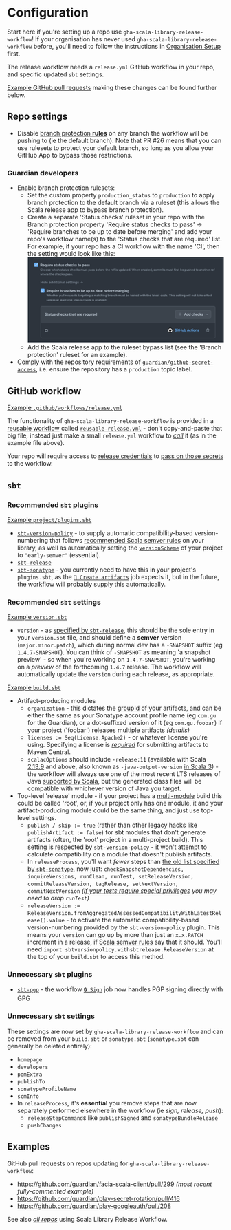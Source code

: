 # Configuration

Start here if you're setting up a repo use `gha-scala-library-release-workflow`! If your organisation has never used
`gha-scala-library-release-workflow` before, you'll need to follow the instructions in
[Organisation Setup](org-setup.md) first.

The release workflow needs a `release.yml` GitHub workflow in your repo, and specific updated `sbt` settings.

[Example GitHub pull requests](#examples) making these changes can be found further below.

## Repo settings

* Disable [branch protection **rules**](https://docs.github.com/en/repositories/configuring-branches-and-merges-in-your-repository/managing-protected-branches/about-protected-branches)
  on any branch the workflow will be pushing to (ie the default branch). Note that PR #26 means that you can use rulesets to protect your default branch, so long as you allow your GitHub App to bypass those restrictions.
### Guardian developers 
* Enable branch protection rulesets:
  * Set the custom property `production_status` to `production` to apply  branch protection to the default branch via a ruleset (this allows the Scala release app to bypass branch protection).
  * Create a separate 'Status checks' ruleset in your repo with the Branch protection property 'Require status checks to pass' -> 'Require branches to be up to date before merging' and add your repo's workflow name(s) to the 'Status checks that are required' list. For example, if your repo has a CI workflow with the name 'CI', then the setting would look like this:
  ![status_checks.png](status_checks.png)
  * Add the Scala release app to the ruleset bypass list (see the 'Branch protection' ruleset for an example).
* Comply with the repository requirements of
  [`guardian/github-secret-access`](https://github.com/guardian/github-secret-access?tab=readme-ov-file#how-does-it-work),
  i.e. ensure the repository has a `production` topic label.

## GitHub workflow

[Example `.github/workflows/release.yml`](https://github.com/guardian/etag-caching/blob/main/.github/workflows/release.yml)

The functionality of `gha-scala-library-release-workflow` is provided in a
[reusable workflow](https://docs.github.com/en/actions/using-workflows/reusing-workflows)
called [`reusable-release.yml`](https://github.com/guardian/gha-scala-library-release-workflow/blob/main/.github/workflows/reusable-release.yml) -
don't copy-and-paste that big file, instead just make a small `release.yml` workflow to
[_call_](https://docs.github.com/en/actions/using-workflows/reusing-workflows#calling-a-reusable-workflow)
it (as in the example file above).

Your repo will require access to [release credentials](credentials/supplying-credentials.md) to
[pass on those secrets](https://github.com/guardian/etag-caching/blob/9935da29e76b8b89759bcfe967cc7c1c02aa1814/.github/workflows/release.yml#L11-L13)
to the workflow.

## `sbt`

### Recommended `sbt` plugins

[Example `project/plugins.sbt`](https://github.com/guardian/etag-caching/blob/main/project/plugins.sbt)

* [`sbt-version-policy`](https://github.com/scalacenter/sbt-version-policy) - to supply automatic compatibility-based
  version-numbering that follows [recommended Scala semver rules](https://www.scala-lang.org/blog/2021/02/16/preventing-version-conflicts-with-versionscheme.html#early-semver-and-sbt-version-policy)
  on your library, as well as automatically setting the [`versionScheme`](https://www.scala-sbt.org/1.x/docs/Publishing.html#Version+scheme)
  of your project to `"early-semver"` (essential).
* [`sbt-release`](https://github.com/sbt/sbt-release)
* [`sbt-sonatype`](https://github.com/xerial/sbt-sonatype) - you currently need to have this in your project's
  `plugins.sbt`, as the [`🎊 Create artifacts`](https://github.com/guardian/gha-scala-library-release-workflow/blob/7d278d4d44e30b4b4c0f6791053bdeb40b8159cb/.github/workflows/reusable-release.yml#L141-L158)
  job expects it, but in the future, the workflow will probably supply this automatically.

### Recommended `sbt` settings

[Example `version.sbt`](https://github.com/guardian/etag-caching/blob/main/version.sbt)

* `version` - as [specified by `sbt-release`](https://github.com/sbt/sbt-release?tab=readme-ov-file#versionsbt), this
  should be the sole entry in your `version.sbt` file, and should define a **semver** version (`major.minor.patch`),
  which during normal dev has a `-SNAPSHOT` suffix (eg `1.4.7-SNAPSHOT`). You can think of `-SNAPSHOT` as meaning
  'a snapshot preview' - so when you're working on `1.4.7-SNAPSHOT`, you're working on a _preview_ of the forthcoming
  `1.4.7` release. The workflow will automatically update the `version` during each release, as appropriate.

[Example `build.sbt`](https://github.com/guardian/etag-caching/blob/main/build.sbt)
* Artifact-producing modules
  * `organization` - this dictates the [groupId](https://maven.apache.org/guides/mini/guide-naming-conventions.html) of
    your artifacts, and can be either the same as your Sonatype account profile name (eg `com.gu` for the Guardian),
    or a dot-suffixed version of it (eg `com.gu.foobar`) if your project ('foobar') releases multiple artifacts
    [_(details)_](https://github.com/guardian/gha-scala-library-release-workflow/pull/15)
  * `licenses := Seq(License.Apache2)` - or whatever license you're using. Specifying a license is
    [*required*](https://central.sonatype.org/publish/requirements/#license-information) for submitting artifacts
    to Maven Central.
  * `scalacOptions` should include `-release:11` (available with Scala [2.13.9](https://www.scala-lang.org/news/2.13.9)
    and above, also known as `-java-output-version`
    [in Scala 3](https://www.scala-lang.org/blog/2022/04/12/scala-3.1.2-released.html#changes-to-other-compatibility-flags)) -
    the workflow will always use one of the most recent LTS releases of Java
    [supported by Scala](https://docs.scala-lang.org/overviews/jdk-compatibility/overview.html),
    but the generated class files will be compatible with whichever version of Java you target.
* Top-level 'release' module - if your project has a [multi-module](https://www.scala-sbt.org/1.x/docs/Multi-Project.html)
  build this could be called 'root', or, if your project only has one module, it and your
  artifact-producing module could be the same thing, and just use top-level settings.
  * `publish / skip := true` (rather than other legacy hacks like `publishArtifact := false`) for
    sbt modules that don't generate artifacts (often, the 'root' project in a multi-project build). This
    setting is respected by `sbt-version-policy` - it won't attempt to calculate compatibility on a module
    that doesn't publish artifacts.
  * In `releaseProcess`, you'll want _fewer_ steps than
    [the old list specified by `sbt-sonatype`](https://github.com/xerial/sbt-sonatype?tab=readme-ov-file#using-with-sbt-release-plugin),
    now just:
    `checkSnapshotDependencies, inquireVersions, runClean, runTest, setReleaseVersion, commitReleaseVersion, tagRelease, setNextVersion, commitNextVersion`
    _([if your tests require special privileges](https://github.com/guardian/facia-scala-client/pull/299/files#r1425649126)
    you may need to drop `runTest`)_
  * `releaseVersion := ReleaseVersion.fromAggregatedAssessedCompatibilityWithLatestRelease().value` - to activate the
      automatic compatibility-based version-numbering provided by the `sbt-version-policy` plugin. This means your `version`
      can go up by more than just an `x.x.PATCH` increment in a release, if
      [Scala semver rules](https://www.scala-lang.org/blog/2021/02/16/preventing-version-conflicts-with-versionscheme.html#early-semver-and-sbt-version-policy)
      say that it should. You'll need `import sbtversionpolicy.withsbtrelease.ReleaseVersion` at the top of your  `build.sbt`
      to access this method.

### Unnecessary `sbt` plugins

* [`sbt-pgp`](https://github.com/sbt/sbt-pgp) - the workflow [`🔒 Sign`](https://github.com/guardian/gha-scala-library-release-workflow/blob/7d278d4d44e30b4b4c0f6791053bdeb40b8159cb/.github/workflows/reusable-release.yml#L183C11-L206)
  job now handles PGP signing directly with GPG

### Unnecessary `sbt` settings

These settings are now set by `gha-scala-library-release-workflow` and can be removed from your `build.sbt`
or `sonatype.sbt` (`sonatype.sbt` can generally be deleted entirely):

* `homepage`
* `developers`
* `pomExtra`
* `publishTo`
* `sonatypeProfileName`
* `scmInfo`
* In `releaseProcess`, it's **essential** you remove steps that are now separately performed elsewhere in the workflow
  (ie _sign, release, push_):
    * `releaseStepCommand`s like  `publishSigned` and `sonatypeBundleRelease`
    * `pushChanges`


## Examples

GitHub pull requests on repos updating for  `gha-scala-library-release-workflow`:

* https://github.com/guardian/facia-scala-client/pull/299 _(most recent fully-commented example)_
* https://github.com/guardian/play-secret-rotation/pull/416
* https://github.com/guardian/play-googleauth/pull/208

See also [_all repos_](https://github.com/search?q=%22guardian%2Fgha-scala-library-release-workflow%22++NOT+is%3Aarchived+NOT+repo%3Aguardian%2Fgha-scala-library-release-workflow+language%3AYAML&type=code&l=YAML) using Scala Library Release Workflow.

